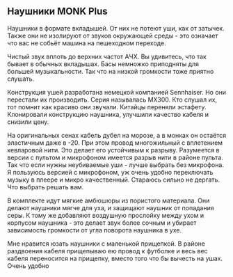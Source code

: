 ## Наушники MONK Plus

Наушники в формате вкладышей. От них не потеют уши, как от затычек. Также они не изолируют от звуков окружающей среды - это означает что вас не собьёт машина на пешеходном переходе. 

Чистый звук вплоть до верхних частот АЧХ. Вы удивитесь, что так бывает в обычных вкладышах. Басы немножко приподняты для большей музыкальности. Так что на низкой громкости тоже приятно слушать.

Конструкция ушей разработана немецкой компанией Sennhaiser. Но они перестали их производить. Серия называлась MX300. Кто слушал их, тот помнит как красиво они звучали. Китайцы переняли эстафету. Клонировали конструкцию наушника, улучшили качество кабеля и снизили цену. 

На оригинальных сенах кабель дубел на морозе, а в монках он остаётся эластичным даже в -20. При этом провод многожильный с вплетением кевларовой нити. Это делает его устойчивым к разрыву. Разумеется в версии с пультом и микрофоном имеется разрыв нити в районе пульта. Так что если нужны неубиваемые уши - лучше выбрать без микрофона. Я пользуюсь версией с микрофоном, уж очень удобно переключать музыку в плеере и микро качественный. Стараюсь сильно не дергать. Что выбрать решать вам.

В комплекте идут мягкие амбюшюры из пористого материала. Они делают наушники мягче для уха, и защищают наушник от попадания серы. К тому же добавляют воздушную прослойку между ухом и корпусом наушника - это делает звук более сочным и убирает зависимость громкости от угла поворота наушника в ухе.

Мне нравится юзать наушники с маленькой прищепкой. В районе раздвоения кабеля прищепываю ею провод к футболке и весь вес кабеля переносится на прищепку, вместо того что бы вычесть на ушах. Очень удобно
